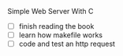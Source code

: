 Simple Web Server With C

- [ ] finish reading the book
- [ ] learn how makefile works
- [ ] code and test an http request
